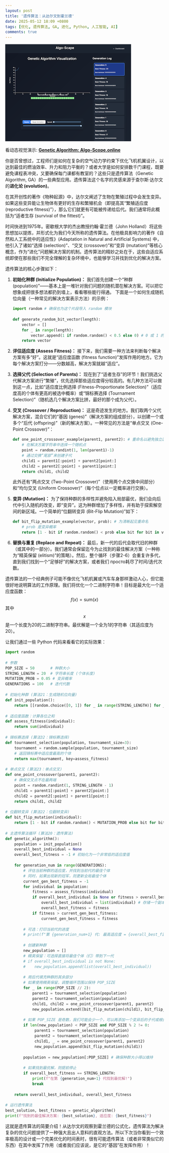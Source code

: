 ```yaml
---
layout: post
title: '遗传算法：从达尔文到霍兰德'
date: 2025-05-12 18:09 +0800
tags: [优化, 遗传算法, GA, 进化, Python, 人工智能, AI]
comments: true
---
```


![Genetic Algorithm: Algo-Scope.online](/assets/images/uploads/ga.png)

看动态视觉演示: **[Genetic Algorithm: Algo-Scope.online](https://www.algo-scape.online/ga)**

你是否曾想过，工程师们是如何在复杂的空气动力学约束下优化飞机机翼设计，以达到最佳的燃油效率、升力和阻力平衡的？或者大学是如何安排数千门课程，既要避免课程表冲突，又要确保每门课都有教室的？这些只是遗传算法（Genetic Algorithm, GA）的一些典型应用。遗传算法这个名字的灵感来源于查尔斯·达尔文的**进化论 (evolution)**。

在其开创性的著作《物种起源》中，达尔文阐述了生物在繁殖过程中会发生变异。如果这些变异能让生物体有更好的生存和繁殖机会（即提高其“繁殖适应度 (reproductive fitness)”），那么它们就更有可能被传递给后代。我们通常将此概括为“适者生存 (survival of the fittest)”。

时间快进到1975年。密歇根大学的杰出教授约翰·霍兰德（John Holland）将这些思想加以提炼，并形式化为我们今天所称的遗传算法。在他极具影响力的著作《自然和人工系统中的适应性》(Adaptation in Natural and Artificial Systems) 中，他引入了诸如“选择 (selection)”、“交叉 (crossover)”和“变异 (mutation)”等核心概念，作为“进化”问题解决方案的机制。遗传算法的精妙之处在于，这些自适应系统即使在那些我们不完全理解的复杂环境中，也能够学习并找到优化的解决方案。

遗传算法的核心步骤如下：

1.  **初始化种群 (Initialize Population)：** 我们首先创建一个“种群 (population)”——基本上是一堆针对我们问题的随机潜在解决方案。可以把它想象成把很多想法都扔到墙上，看看哪些能行得通。
    下面是一个如何生成随机位向量（一种常见的解决方案表示方法）的示例：
    ```python
    import random # 确保也为这个片段导入 random 模块

    def generate_random_bit_vector(length):
        vector = []
        for _ in range(length):
            vector.append(1 if random.random() < 0.5 else 0) # 0 或 1 的概率各占一半
        return vector
    ```

2.  **评估适应度 (Assess Fitness)：** 接下来，我们需要一种方法来判断每个解决方案有多“好”。这就是“适应度函数 (fitness function)”发挥作用的地方。它为每个解决方案打分——分数越高，解决方案就越“适应”。

3.  **选择父代 (Selection of Parents)：** 现在到了“适者生存”的环节！我们挑选父代解决方案进行“繁殖”，优先选择那些适应度得分较高的。有几种方法可以做到这一点，比如“适应度比例选择 (Fitness-Proportionate Selection)”（适应度高的个体有更高的被选中概率）或“锦标赛选择 (Tournament Selection)”（随机选几个解决方案比拼，最好的那个成为父代）。

4.  **交叉 (Crossover / Reproduction)：** 这是奇迹发生的地方。我们取两个父代解决方案，混合它们的“基因 (genes)”（解决方案的组成部分），以创建一个或多个“后代 (offspring)”（新的解决方案）。一种常见的方法是“单点交叉 (One-Point Crossover)”：
    ```python
    def one_point_crossover_example(parent1, parent2): # 重命名以避免独立运行时冲突
        # 在解决方案字符串中选择一个随机点
        point = random.randint(1, len(parent1)-1) 
        # 通过交换“尾部”来创建子代
        child1 = parent1[:point] + parent2[point:]
        child2 = parent2[:point] + parent1[point:]
        return child1, child2
    ```
    此外还有“两点交叉 (Two-Point Crossover)”（使用两个点交换中间部分）和“均匀交叉 (Uniform Crossover)”（每个位点以一定概率进行交换）。

5.  **变异 (Mutation)：** 为了保持种群的多样性并避免陷入局部最优，我们会向后代中引入随机的改变，即“变异”。这为种群增加了多样性，并有助于探索解空间的新区域。一个简单的“位翻转变异 (Bit-Flip Mutation)”如下：
    ```python
    def bit_flip_mutation_example(vector, prob): # 为清晰起见重命名
        # prob 是变异概率
        return [1 - bit if random.random() < prob else bit for bit in vector]
    ```

6.  **替换与重复 (Replace and Repeat)：** 最后，新一代的后代会取代旧的种群（或其中的一部分）。我们通常会保留迄今为止找到的最佳解决方案（一种称为“精英保留 (elitism)”的策略）。然后，整个循环（步骤2-6）会重复许多代，直到我们找到一个“足够好”的解决方案，或者我们 просто耗尽了时间/迭代次数。

遗传算法的一个经典例子可能不像优化飞机机翼或汽车车身那样激动人心，但它能很好地说明算法的工作原理。我们将优化一个二进制字符串！目标是最大化一个适应度函数：$$f(x) = \text{sum}(x)$$ 其中 $$x$$ 是一个长度为20的二进制字符串。最优解是一个全为1的字符串（其适应度为20）。

让我们通过一些 Python 代码来看看它的实际效果：

```python
import random

# 参数
POP_SIZE = 50       # 种群大小
STRING_LENGTH = 20  # 字符串长度 (个体长度)
MUTATION_PROB = 0.05 # 变异概率
GENERATIONS = 100   # 迭代代数

# 初始化种群 (算法21：生成随机位向量)
def init_population():
    return [[random.choice([0, 1]) for _ in range(STRING_LENGTH)] for _ in range(POP_SIZE)]

# 适应度函数：计算各位之和
def assess_fitness(individual):
    return sum(individual)

# 锦标赛选择 (算法32：锦标赛选择)
def tournament_selection(population, tournament_size=3):
    tournament = random.sample(population, tournament_size)
    # 返回锦标赛中适应度最高的个体
    return max(tournament, key=assess_fitness)

# 单点交叉 (算法23：单点交叉)
def one_point_crossover(parent1, parent2):
    # 确保交叉点不在最两端
    point = random.randint(1, STRING_LENGTH - 1) 
    child1 = parent1[:point] + parent2[point:]
    child2 = parent2[:point] + parent1[point:]
    return child1, child2

# 位翻转变异 (算法22：位翻转变异)
def bit_flip_mutation(individual):
    return [1 - bit if random.random() < MUTATION_PROB else bit for bit in individual]

# 主遗传算法循环 (算法20：遗传算法)
def genetic_algorithm():
    population = init_population()
    overall_best_individual = None
    overall_best_fitness = -1 # 初始化为一个非常低的适应度值

    for generation_num in range(GENERATIONS):
        # 评估当前种群的适应度，并找到当前代的最佳个体
        # 同时，如果出现新的冠军，则更新全局最佳个体
        current_gen_best_fitness = -1
        for individual in population:
            fitness = assess_fitness(individual)
            if overall_best_individual is None or fitness > overall_best_fitness:
                overall_best_individual = list(individual) # 存储一个副本
                overall_best_fitness = fitness
            if fitness > current_gen_best_fitness:
                current_gen_best_fitness = fitness
        
        # 可选：打印当前代的进度
        # print(f"第 {generation_num+1} 代: 最高适应度 = {overall_best_fitness}")

        # 创建新种群
        new_population = []
        # 精英保留：可选择直接将最佳个体（们）带到下一代
        # if overall_best_individual is not None:
        #    new_population.append(list(overall_best_individual)) 

        # 用后代填充种群的其余部分
        # 如果使用精英保留，调整循环范围以保持 POP_SIZE
        for _ in range(POP_SIZE // 2): 
            parent1 = tournament_selection(population)
            parent2 = tournament_selection(population)
            child1, child2 = one_point_crossover(parent1, parent2)
            new_population.extend([bit_flip_mutation(child1), bit_flip_mutation(child2)])
        
        # 如果 POP_SIZE 是奇数，我们可能会少一个，可以再添加一个变异后的子代或根据需要处理
        if len(new_population) < POP_SIZE and POP_SIZE % 2 != 0:
             parent1 = tournament_selection(population)
             parent2 = tournament_selection(population)
             child1, _ = one_point_crossover(parent1, parent2)
             new_population.append(bit_flip_mutation(child1))

        population = new_population[:POP_SIZE] # 确保种群大小得以维持

        # 如果找到最优解，则提前停止
        if overall_best_fitness == STRING_LENGTH:
            print(f"在第 {generation_num+1} 代找到最优解!")
            break
            
    return overall_best_individual, overall_best_fitness

# 运行遗传算法
best_solution, best_fitness = genetic_algorithm()
print(f"找到的最佳解决方案: {best_solution}, 适应度: {best_fitness}")
```
这就是遗传算法的简要介绍！从达尔文的观察到霍兰德的公式化，遗传算法为解决复杂的优化问题提供了一种强大且出人意料的直观方法。所以下次当你看到一个效率极高的设计或一个完美优化的时间表时，很有可能遗传算法（或者非常类似它的东西）在其中发挥了作用（或者我们应该说，是它的“基因”在发挥作用）！
